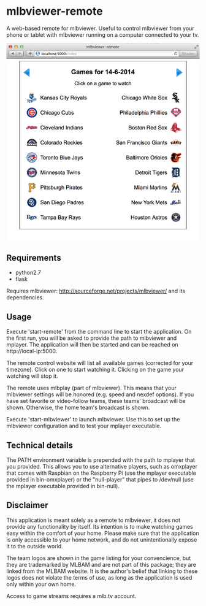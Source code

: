 mlbviewer-remote
================

A web-based remote for mlbviewer. Useful to control mlbviewer from your phone or
tablet with mlbviewer running on a computer connected to your tv.

![mlbviewer-remote](mlbviewer-remote.png)

Requirements
------------
 - python2.7
 - flask

Requires mlbviewer: http://sourceforge.net/projects/mlbviewer/ and its
dependencies.

Usage
-----
Execute 'start-remote' from the command line to start the application. On the
first run, you will be asked to provide the path to mlbviewer and mplayer. The
application will then be started and can be reached on http://local-ip:5000.

The remote control website will list all available games (corrected for your
timezone). Click on one to start watching it. Clicking on the game your watching
will stop it.

The remote uses mlbplay (part of mlbviewer). This means that your mlbviewer
settings will be honored (e.g. speed and nexdef options). If you have set
favorite or video-follow teams, these teams' broadcast will be shown. Otherwise,
the home team's broadcast is shown.

Execute 'start-mlbviewer' to launch mlbviewer. Use this to set up the mlbviewer
configuration and to test your mplayer executable.

Technical details
-----------------
The PATH environment variable is prepended with the path to mplayer that you
provided. This allows you to use alternative players, such as omxplayer that
comes with Raspbian on the Raspberry Pi (use the mplayer executable provided in
bin-omxplayer) or the "null-player" that pipes to /dev/null (use the mplayer
executable provided in bin-null).

Disclaimer
----------
This application is meant solely as a remote to mlbviewer, it does not provide
any functionality by itself. Its intention is to make watching games easy within
the comfort of your home. Please make sure that the application is only
accessible to your home network, and do not unintentionally expose it to the
outside world.

The team logos are shown in the game listing for your convencience, but they are
trademarked by MLBAM and are not part of this package; they are linked from the
MLBAM website. It is the author's belief that linking to these logos does not
violate the terms of use, as long as the application is used only within your
own home.

Access to game streams requires a mlb.tv account. 
